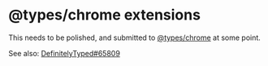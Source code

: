 # @types/chrome extensions

This needs to be polished, and submitted to [@types/chrome](https://www.npmjs.com/package/@types/chrome) at some point.

See also: [DefinitelyTyped#65809](https://github.com/DefinitelyTyped/DefinitelyTyped/discussions/65809)
